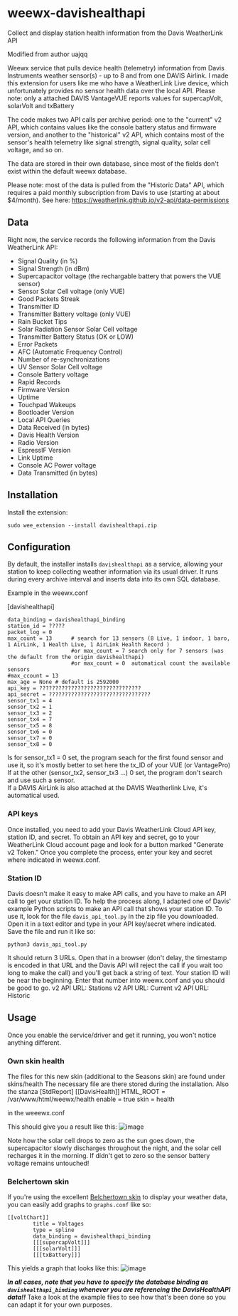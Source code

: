 # weewx-davishealthapi
Collect and display station health information from the Davis WeatherLink API

Modified from author uajqq

Weewx service that pulls device health (telemetry) information from Davis Instruments weather sensor(s) - up to 8 and from one DAVIS Airlink. 
I made this extension for users like me who have a WeatherLink Live device, which unfortunately provides no sensor health data over the local API. 
Please note: only a attached DAVIS VantageVUE  reports values for supercapVolt, solarVolt and txBattery

The code makes two API calls per archive period: 
one to the "current" v2 API, which contains values like the console battery status and firmware version, 
and another to the "historical" v2 API, which contains most of the sensor's health telemetry like signal strength, signal quality, 
solar cell voltage, and so on.

The data are stored in their own database, since most of the fields don't exist within the default weewx database. 

Please note: most of the data is pulled from the "Historic Data" API, which 
requires a paid monthly subscription from Davis to use (starting at about $4/month). 
See here: https://weatherlink.github.io/v2-api/data-permissions

## Data
Right now, the service records the following information from the Davis WeatherLink API:

- Signal Quality (in %)
- Signal Strength (in dBm)
- Supercapacitor voltage (the rechargable battery that powers the VUE sensor)
- Sensor Solar Cell voltage (only VUE)
- Good Packets Streak
- Transmitter ID
- Transmitter Battery voltage (only VUE)
- Rain Bucket Tips
- Solar Radiation Sensor Solar Cell voltage
- Transmitter Battery Status (OK or LOW)
- Error Packets
- AFC (Automatic Frequency Control)
- Number of re-synchronizations
- UV Sensor Solar Cell voltage
- Console Battery voltage
- Rapid Records
- Firmware Version
- Uptime
- Touchpad Wakeups
- Bootloader Version
- Local API Queries
- Data Received (in bytes)
- Davis Health Version
- Radio Version
- EspressIF Version
- Link Uptime
- Console AC Power voltage
- Data Transmitted (in bytes)

## Installation
Install the extension:

`sudo wee_extension --install davishealthapi.zip`


## Configuration
By default, the installer installs `davishealthapi` as a service, allowing your station to keep collecting weather information via its usual driver. 
It runs during every archive interval and inserts data into its own SQL database.

Example in the weewx.conf

[davishealthapi]

    data_binding = davishealthapi_binding
    station_id = ?????
    packet_log = 0
    max_count = 13		# search for 13 sensors (8 Live, 1 indoor, 1 baro, 1 AirLink, 1 Health Live, 1 AirLink Health Record ) 
                  		#or max_count = 7 search only for 7 sensors (was the default from the origin davishealthapi)
                  		#or max_count = 0  automatical count the available sensors
    #max_ccount = 13
    max_age = None # default is 2592000
    api_key = ????????????????????????????????
    api_secret = ????????????????????????????????
    sensor_tx1 = 4
    sensor_tx2 = 1
    sensor_tx3 = 2
    sensor_tx4 = 7
    sensor_tx5 = 8
    sensor_tx6 = 0
    sensor_tx7 = 0
    sensor_tx8 = 0

Is for sensor_tx1 = 0 set, the program seach for the first found sensor and use it, 
so it's mostly better to set here the tx_ID of your VUE (or VantagePro)
If at the other (sensor_tx2, sensor_tx3 ...) 0 set, the program don't search and use such a sensor.  
If a DAVIS AirLink is also attached at the DAVIS Weatherlink Live, it's automatical used. 

### API keys
Once installed, you need to add your Davis WeatherLink Cloud API key, station ID, and secret. 
To obtain an API key and secret, go to your WeatherLink Cloud account page and look for a button marked "Generate v2 Token." 
Once you complete the process, enter your key and secret where indicated in weewx.conf.

### Station ID
Davis doesn't make it easy to make API calls, and you have to make an API call to get your station ID. 
To help the process along, I adapted one of Davis' example Python scripts to make an API call that shows your station ID. 
To use it, look for the file `davis_api_tool.py` in the zip file you downloaded. 
Open it in a text editor and type in your API key/secret where indicated. 
Save the file and run it like so:

`python3 davis_api_tool.py`

It should return 3 URLs. Open that in a browser (don't delay, the timestamp is encoded in that URL and the Davis API will reject the call 
if you wait too long to make the call) and you'll get back a string of text. Your station ID will be near the beginning. 
Enter that number into weewx.conf and you should be good to go.
v2 API URL: Stations
v2 API URL: Current
v2 API URL: Historic

## Usage

Once you enable the service/driver and get it running, you won't notice anything different. 

### Own skin health
The files for this new skin (additional to the Seasons skin) are found under 
skins/health
The necessary file are there stored during the installation.
Also the stanza 
[StdReport]
 [[DavisHealth]] 
        HTML_ROOT = /var/www/html/weewx/health
        enable = true
        skin = health
 
in the weeewx.conf


This should give you a result like this:
![image](https://user-images.githubusercontent.com/93549501/145085241-ac378d93-6fd3-427e-a948-9a5a27523066.png)

Note how the solar cell drops to zero as the sun goes down, the supercapacitor slowly discharges throughout the night, 
and the solar cell recharges it in the morning. If didn't get to zero so the sensor battery voltage remains untouched!

### Belchertown skin
If you're using the excellent [Belchertown skin](https://github.com/poblabs/weewx-belchertown) to display your weather data, 
you can easily add graphs to `graphs.conf` like so:

```
[[voltChart]]
        title = Voltages
        type = spline
        data_binding = davishealthapi_binding
        [[[supercapVolt]]]
        [[[solarVolt]]]
        [[[txBattery]]] 
```

This yields a graph that looks like this:
![image](https://user-images.githubusercontent.com/93549501/145085504-0a7e4f9a-634f-48d5-800c-9972d5bef002.png)


***In all cases, note that you have to specify the database binding as `davishealthapi_binding` whenever you are referencing the DavisHealthAPI data!!*** Take a look at the example files to see how that's been done so you can adapt it for your own purposes.
